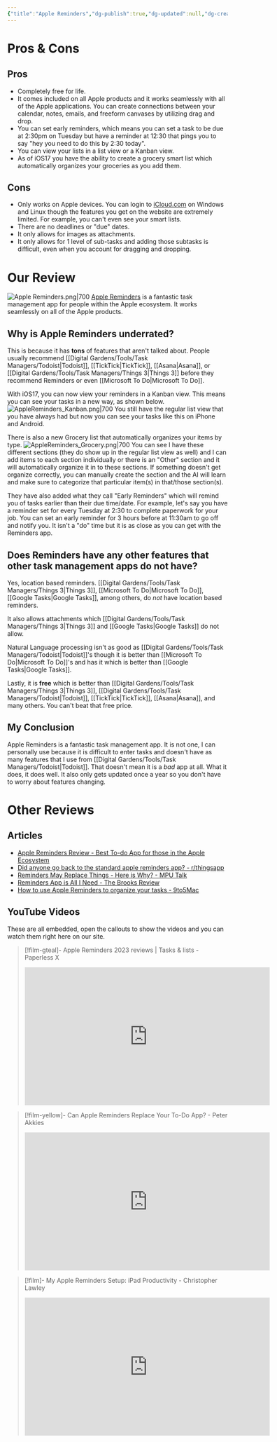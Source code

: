 ```yaml
---
{"title":"Apple Reminders","dg-publish":true,"dg-updated":null,"dg-created":"2023-10-04T11:56:00","dg-path":"Task Managers/Apple Reminders.md","dg-permalink":"task-managers/apple-reminders","author":"Erin Skidds","authorURL":"https://github.com/DudeThatsErin","editor":null,"editorURL":null,"URL":"https://icloud.com","aliases":null,"tags":["iOS","MacOS"],"openSource":false,"worksOffline":true,"multiDeviceSync":true,"attachmentSupport":true,"collaboration":null,"TOTPoptions":true,"dueDates":null,"hasAnAPI":null,"pluginSupport":null,"hq":"Cupertino, CA","serverLocation":"","priceURL":"","monthPrice":null,"yearPrice":null,"freeOption":true,"otpOption":false,"otpPrice":null,"anyDiscounts":false,"discountDescription":null,"discountURL":[],"permalink":"/task-managers/apple-reminders/","dgPassFrontmatter":true,"created":"2023-10-04T11:56:00"}
---
```


# Pros & Cons
## Pros
- Completely free for life. 
- It comes included on all Apple products and it works seamlessly with all of the Apple applications. You can create connections between your calendar, notes, emails, and freeform canvases by utilizing drag and drop.
- You can set early reminders, which means you can set a task to be due at 2:30pm on Tuesday but have a reminder at 12:30 that pings you to say "hey you need to do this by 2:30 today".
- You can view your lists in a list view or a Kanban view.
- As of iOS17 you have the ability to create a grocery smart list which automatically organizes your groceries as you add them.
## Cons
- Only works on Apple devices. You can login to [iCloud.com](https://icloud.com) on Windows and Linux though the features you get on the website are extremely limited. For example, you can't even see your smart lists.
- There are no deadlines or "due" dates.
- It only allows for images as attachments.
- It only allows for 1 level of sub-tasks and adding those subtasks is difficult, even when you account for dragging and dropping.
# Our Review
![Apple Reminders.png|700](/img/user/Digital%20Gardens/Tools/images/Apple%20Reminders.png)
[Apple Reminders](https://icloud.com) is a fantastic task management app for people within the Apple ecosystem. It works seamlessly on all of the Apple products.

## Why is Apple Reminders underrated?
This is because it has **tons** of features that aren't talked about. People usually recommend [[Digital Gardens/Tools/Task Managers/Todoist\|Todoist]], [[TickTick\|TickTick]], [[Asana\|Asana]], or [[Digital Gardens/Tools/Task Managers/Things 3\|Things 3]] before they recommend Reminders or even [[Microsoft To Do\|Microsoft To Do]].

With iOS17, you can now view your reminders in a Kanban view. This means you can see your tasks in a new way, as shown below.
![AppleReminders_Kanban.png|700](/img/user/Digital%20Gardens/Tools/images/AppleReminders_Kanban.png)
You still have the regular list view that you have always had but now you can see your tasks like this on iPhone and Android.

There is also a new Grocery list that automatically organizes your items by type.
![AppleReminders_Grocery.png|700](/img/user/Digital%20Gardens/Tools/images/AppleReminders_Grocery.png)
You can see I have these different sections (they do show up in the regular list view as well) and I can add items to each section individually or there is an "Other" section and it will automatically organize it in to these sections. If something doesn't get organize correctly, you can manually create the section and the AI will learn and make sure to categorize that particular item(s) in that/those section(s).

They have also added what they call "Early Reminders" which will remind you of tasks earlier than their due time/date.
For example, let's say you have a reminder set for every Tuesday at 2:30 to complete paperwork for your job. You can set an early reminder for 3 hours before at 11:30am to go off and notify you. It isn't a "do" time but it is as close as you can get with the Reminders app.
## Does Reminders have any other features that other task management apps do not have?
Yes, location based reminders. [[Digital Gardens/Tools/Task Managers/Things 3\|Things 3]], [[Microsoft To Do\|Microsoft To Do]], [[Google Tasks\|Google Tasks]], among others, do *not* have location based reminders.

It also allows attachments which [[Digital Gardens/Tools/Task Managers/Things 3\|Things 3]] and [[Google Tasks\|Google Tasks]] do not allow.

Natural Language processing isn't as good as [[Digital Gardens/Tools/Task Managers/Todoist\|Todoist]]'s though it is better than [[Microsoft To Do\|Microsoft To Do]]'s and has it which is better than [[Google Tasks\|Google Tasks]].

Lastly, it is **free** which is better than [[Digital Gardens/Tools/Task Managers/Things 3\|Things 3]], [[Digital Gardens/Tools/Task Managers/Todoist\|Todoist]], [[TickTick\|TickTick]], [[Asana\|Asana]], and many others. You can't beat that free price.

## My Conclusion
Apple Reminders is a fantastic task management app. It is not one, I can personally use because it is difficult to enter tasks and doesn't have as many features that I use from [[Digital Gardens/Tools/Task Managers/Todoist\|Todoist]].
That doesn't mean it is a *bad* app at all. What it does, it does well. It also only gets updated once a year so you don't have to worry about features changing.
# Other Reviews
## Articles
- [Apple Reminders Review - Best To-do App for those in the Apple Ecosystem](https://jessicabryson.com/apple-reminders-review-best-to-do-app-for-those-in-the-apple-ecosystem/)
- [Did anyone go back to the standard apple reminders app? - r/thingsapp](https://www.reddit.com/r/thingsapp/comments/10gcuhl/did_anyone_go_back_to_the_standard_apple/)
- [Reminders May Replace Things - Here is Why? - MPU Talk](https://talk.macpowerusers.com/t/reminders-may-replace-things-here-is-why/25330)
- [Reminders App is All I Need - The Brooks Review](https://brooksreview.net/2021/02/reminders-app-is-all-i-need/)
- [How to use Apple Reminders to organize your tasks - 9to5Mac](https://9to5mac.com/2022/03/29/use-apple-reminders-to-full-potential/)
## YouTube Videos
These are all embedded, open the callouts to show the videos and you can watch them right here on our site.

> [!film-gteal]- Apple Reminders 2023 reviews | Tasks & lists - Paperless X
> <iframe width="560" height="315" src="https://www.youtube.com/embed/sP_lNf6hOk4?si=rq0KLIVBGgh6J3Si" title="YouTube video player" frameborder="0" allow="accelerometer; autoplay; clipboard-write; encrypted-media; gyroscope; picture-in-picture; web-share" allowfullscreen></iframe>

> [!film-yellow]- Can Apple Reminders Replace Your To-Do App? - Peter Akkies
> <iframe width="560" height="315" src="https://www.youtube.com/embed/Iwuu5MPyhuQ?si=TDW415367x2Qn6ci" title="YouTube video player" frameborder="0" allow="accelerometer; autoplay; clipboard-write; encrypted-media; gyroscope; picture-in-picture; web-share" allowfullscreen></iframe>

> [!film]- My Apple Reminders Setup: iPad Productivity - Christopher Lawley
> <iframe width="560" height="315" src="https://www.youtube.com/embed/jOii0srEFT0?si=FcwnQ1MaU_9UfEIB" title="YouTube video player" frameborder="0" allow="accelerometer; autoplay; clipboard-write; encrypted-media; gyroscope; picture-in-picture; web-share" allowfullscreen></iframe>


